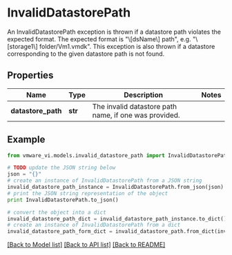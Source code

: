 # InvalidDatastorePath

An InvalidDatastorePath exception is thrown if a datastore path violates the expected format.  The expected format is \"\\[dsName\\] path\", e.g. \"\\[storage1\\] folder/Vm1.vmdk\". This exception is also thrown if a datastore corresponding to the given datastore path is not found. 

## Properties
Name | Type | Description | Notes
------------ | ------------- | ------------- | -------------
**datastore_path** | **str** | The invalid datastore path name, if one was provided.  | 

## Example

```python
from vmware_vi.models.invalid_datastore_path import InvalidDatastorePath

# TODO update the JSON string below
json = "{}"
# create an instance of InvalidDatastorePath from a JSON string
invalid_datastore_path_instance = InvalidDatastorePath.from_json(json)
# print the JSON string representation of the object
print InvalidDatastorePath.to_json()

# convert the object into a dict
invalid_datastore_path_dict = invalid_datastore_path_instance.to_dict()
# create an instance of InvalidDatastorePath from a dict
invalid_datastore_path_form_dict = invalid_datastore_path.from_dict(invalid_datastore_path_dict)
```
[[Back to Model list]](../README.md#documentation-for-models) [[Back to API list]](../README.md#documentation-for-api-endpoints) [[Back to README]](../README.md)


